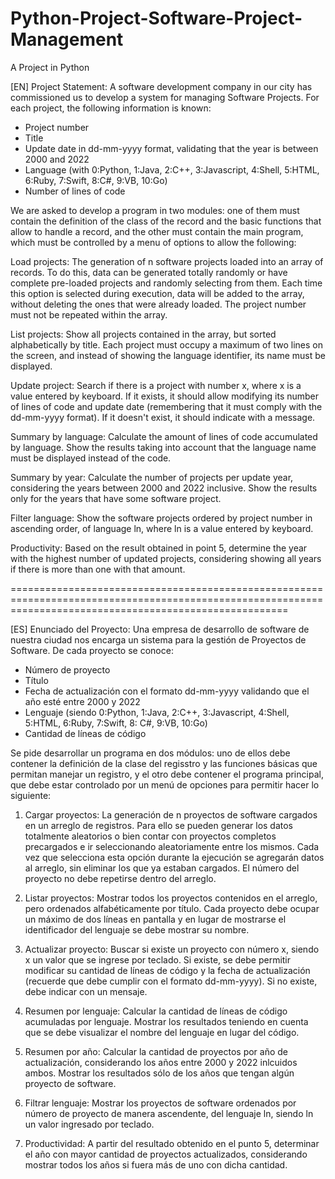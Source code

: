# Python-Project-Software-Project-Management
A Project in Python


[EN]
Project Statement:
A software development company in our city has commissioned us to develop a system for managing Software Projects. For each project, the following information
is known:

* Project number
* Title
* Update date in dd-mm-yyyy format, validating that the year is between 2000 and 2022
* Language (with 0:Python, 1:Java, 2:C++, 3:Javascript, 4:Shell, 5:HTML, 6:Ruby, 7:Swift, 8:C#, 9:VB, 10:Go)
* Number of lines of code

We are asked to develop a program in two modules: one of them must contain the definition of the class of the record and the basic functions that allow to
handle a record, and the other must contain the main program, which must be controlled by a menu of options to allow the following:

Load projects: The generation of n software projects loaded into an array of records. To do this, data can be generated totally randomly or have complete 
pre-loaded projects and randomly selecting from them. Each time this option is selected during execution, data will be added to the array, without deleting
the ones that were already loaded. The project number must not be repeated within the array.

List projects: Show all projects contained in the array, but sorted alphabetically by title. Each project must occupy a maximum of two lines on the screen,
and instead of showing the language identifier, its name must be displayed.

Update project: Search if there is a project with number x, where x is a value entered by keyboard. If it exists, it should allow modifying its number of
lines of code and update date (remembering that it must comply with the dd-mm-yyyy format). If it doesn't exist, it should indicate with a message.

Summary by language: Calculate the amount of lines of code accumulated by language. Show the results taking into account that the language name must be 
displayed instead of the code.

Summary by year: Calculate the number of projects per update year, considering the years between 2000 and 2022 inclusive. Show the results only for the 
years that have some software project.

Filter language: Show the software projects ordered by project number in ascending order, of language ln, where ln is a value entered by keyboard.

Productivity: Based on the result obtained in point 5, determine the year with the highest number of updated projects, considering showing all years 
if there is more than one with that amount.

============================================================================================================================================================

[ES]
Enunciado del Proyecto:
Una empresa de desarrollo de software de nuestra ciudad nos encarga un sistema para la gestión de Proyectos de Software. De cada proyecto se conoce:

* Número de proyecto
* Título
* Fecha de actualización con el formato dd-mm-yyyy validando que el año esté entre 2000 y 2022
* Lenguaje (siendo 0:Python, 1:Java, 2:C++, 3:Javascript, 4:Shell, 5:HTML, 6:Ruby, 7:Swift, 8: C#, 9:VB, 10:Go)
* Cantidad de líneas de código

Se pide desarrollar un programa en dos módulos: uno de ellos debe contener la definición de la clase del regisstro y las funciones básicas que permitan 
manejar un registro, y el otro debe contener el programa principal, que debe estar controlado por un menú de opciones para permitir hacer lo siguiente:

1) Cargar proyectos: La generación de n proyectos de software cargados en un arreglo de registros. Para ello se pueden generar los datos totalmente aleatorios
o bien contar con proyectos completos precargados e ir seleccionando aleatoriamente entre los mismos. Cada vez que selecciona esta opción durante la ejecución 
se agregarán datos al arreglo, sin eliminar los que ya estaban cargados. El número del proyecto no debe repetirse dentro del arreglo.

2) Listar proyectos: Mostrar todos los proyectos contenidos en el arreglo, pero ordenados alfabéticamente por título. Cada proyecto debe ocupar un máximo de dos 
líneas en pantalla y en lugar de mostrarse el identificador del lenguaje se debe mostrar su nombre.

3) Actualizar proyecto: Buscar si existe un proyecto con número x, siendo x un valor que se ingrese por teclado. Si existe, se debe permitir modificar su 
cantidad de líneas de código y la fecha de actualización (recuerde que debe cumplir con el formato dd-mm-yyyy). Si no existe, debe indicar con un mensaje.

4) Resumen por lenguaje: Calcular la cantidad de líneas de código acumuladas por lenguaje. Mostrar los resultados teniendo en cuenta que se debe visualizar 
el nombre del lenguaje en lugar del código. 

5) Resumen por año:  Calcular la cantidad de proyectos por año de actualización, considerando los años entre 2000 y 2022 inlcuidos ambos. Mostrar los 
resultados sólo de los años que tengan algún proyecto de software.

6) Filtrar lenguaje: Mostrar los proyectos de software ordenados por número de proyecto de manera ascendente, del lenguaje ln, siendo ln un valor ingresado 
por teclado.

7) Productividad: A partir del resultado obtenido en el punto 5, determinar el año con mayor cantidad de proyectos actualizados, considerando mostrar todos 
los años si fuera más de uno con dicha cantidad.

